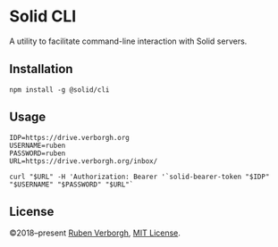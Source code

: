 # Solid CLI
A utility to facilitate command-line interaction with Solid servers.

## Installation
```
npm install -g @solid/cli
```

## Usage
```
IDP=https://drive.verborgh.org
USERNAME=ruben
PASSWORD=ruben
URL=https://drive.verborgh.org/inbox/

curl "$URL" -H 'Authorization: Bearer '`solid-bearer-token "$IDP" "$USERNAME" "$PASSWORD" "$URL"`
```

## License
©2018–present [Ruben Verborgh](https://ruben.verborgh.org/),
[MIT License](https://github.com/solid/solid-cli/blob/master/LICENSE.md).
